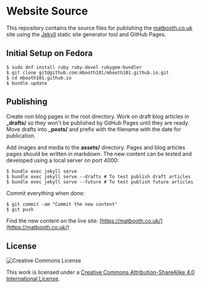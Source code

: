 # Website Source

This repository contains the source files for publishing the [matbooth.co.uk](https://matbooth.co.uk) site using the [Jekyll](https://jekyllrb.com) static site generator tool and GitHub Pages.

## Initial Setup on Fedora

    $ sudo dnf install ruby ruby-devel rubygem-bundler
    $ git clone git@github.com:mbooth101/mbooth101.github.io.git
    $ cd mbooth101.github.io
    $ bundle update

## Publishing

Create non blog pages in the root directory. Work on draft blog articles in __\_drafts/__ so they won't be published by GitHub Pages until they are ready. Move drafts into __\_posts/__ and prefix with the filename with the date for publication.

Add images and media to the __assets/__ directory. Pages and blog articles pages should be written in markdown. The new content can be tested and developed using a local server on port 4000:

    $ bundle exec jekyll serve
    $ bundle exec jekyll serve --drafts # To test publish draft articles
    $ bundle exec jekyll serve --future # To test publish future articles

Commit everything when done:

    $ git commit -am "Commit the new content"
    $ git push

Find the new content on the live site: [https://matbooth.co.uk/](https://matbooth.co.uk/)

## License

![Creative Commons License](http://i.creativecommons.org/l/by-sa/4.0/88x31.png)

This work is licensed under a [Creative Commons Attribution-ShareAlike 4.0 International License](http://creativecommons.org/licenses/by-sa/4.0/).
